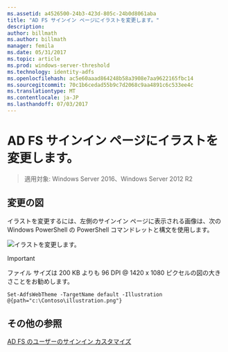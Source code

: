```yaml
---
ms.assetid: a4526500-24b3-423d-805c-24b0d8061aba
title: "AD FS サインイン ページにイラストを変更します。"
description: 
author: billmath
ms.author: billmath
manager: femila
ms.date: 05/31/2017
ms.topic: article
ms.prod: windows-server-threshold
ms.technology: identity-adfs
ms.openlocfilehash: ac5e60aaad864248b58a3908e7aa9622165fbc14
ms.sourcegitcommit: 70c1b6cedad55b9c7d2068c9aa4891c6c533ee4c
ms.translationtype: MT
ms.contentlocale: ja-JP
ms.lasthandoff: 07/03/2017
---
```

# <a name="change-the-illustration-on-the-ad-fs-sign-in-page"></a>AD FS サインイン ページにイラストを変更します。

>適用対象: Windows Server 2016、Windows Server 2012 R2

## <a name="change-the-illustration"></a>変更の図  


イラストを変更するには、左側のサインイン ページに表示される画像は、次の Windows PowerShell の PowerShell コマンドレットと構文を使用します。  

![イラストを変更します。](media/AD-FS-user-sign-in-customization/ADFS_Blue_Custom2.png)
  
> [!IMPORTANT]  
> ファイル サイズは 200 KB よりも 96 DPI @ 1420 x 1080 ピクセルの図の大きさことをお勧めします。  
  
 
    Set-AdfsWebTheme -TargetName default -Illustration @{path="c:\Contoso\illustration.png"}  

## <a name="additional-references"></a>その他の参照 
[AD FS のユーザーのサインイン カスタマイズ](AD-FS-user-sign-in-customization.md)  
  
  
